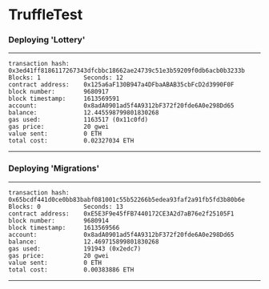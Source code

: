# TruffleTest

 ### Deploying 'Lottery'
   -------------------
    transaction hash:    0x3ed41ff8186117267343dfcbbc18662ae24739c51e3b59209f0db6acb0b3233b
    Blocks: 1            Seconds: 12
    contract address:    0x125a6aF130B947a4DFbaABAB35cbFcD2d3990F0F
    block number:        9680917
    block timestamp:     1613569591
    account:             0x8adA0901ad5f4A9312bF372f20fde6A0e298Dd65
    balance:             12.445598799801830268
    gas used:            1163517 (0x11c0fd)
    gas price:           20 gwei
    value sent:          0 ETH
    total cost:          0.02327034 ETH
   ----------------------

 ### Deploying 'Migrations'
   ----------------------
    transaction hash:    0x65bcdf441d0ce0bb83babf081001c55b52266b5edea93faf2a91fb5fd3b80b6e
    Blocks: 0            Seconds: 13
    contract address:    0xE5E3F9e45fFB7440172CE3A2d7aB76e2f25105F1
    block number:        9680914
    block timestamp:     1613569566
    account:             0x8adA0901ad5f4A9312bF372f20fde6A0e298Dd65
    balance:             12.469715899801830268
    gas used:            191943 (0x2edc7)
    gas price:           20 gwei
    value sent:          0 ETH
    total cost:          0.00383886 ETH
   ----------------------